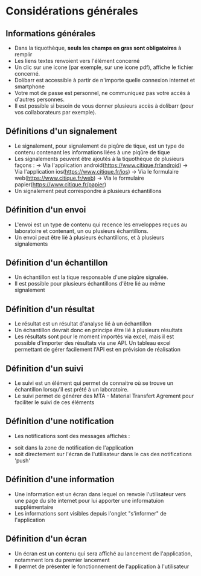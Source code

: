  # Considérations générales

## Informations générales

* Dans la tiquothèque, **seuls les champs en gras sont obligatoires** à remplir
* Les liens textes renvoient vers l'élément concerné
* Un clic sur une icone (par exemple, sur une icone pdf), affiche le fichier concerné.
* Dolibarr est accessible à partir de n'importe quelle connexion internet et smartphone
* Votre mot de passe est personnel, ne communiquez pas votre accès à d'autres personnes.
* Il est possible si besoin de vous donner plusieurs accès à dolibarr (pour vos collaborateurs par exemple).

## Définitions d'un signalement
* Le signalement, pour signalement de piqûre de tique, est un type de contenu contenant les informations liées à une piqûre de tique
* Les signalements peuvent être ajoutés à la tiquothèque de plusieurs façons :
		→ Via l'application android(https://www.citique.fr/android)
		→ Via l'application ios(https://www.citique.fr/ios)
		→ Via le formulaire web(https://www.citique.fr/web)
		→ Via le formulaire papier(https://www.citique.fr/papier)
* Un signalement peut correspondre à plusieurs échantillons

## Définition d'un envoi
* L'envoi est un type de contenu qui recence les enveloppes reçues au laboratoire et contenant, un ou plusieurs échantillons.
* Un envoi peut être lié à plusieurs échantillons, et à plusieurs signalements

## Définition d'un échantillon
* Un échantillon est la tique responsable d'une piqûre signalée.
* Il est possible pour plusieurs échantillons d'être lié au même signalement

## Définition d'un résultat
* Le résultat est un résultat d'analyse lié à un échantillon
* Un échantillon devrait donc en principe être lié à plusieurs résultats
* Les résultats sont pour le moment importés via excel, mais il est possible d'importer des résultats via une API. Un tableau excel permettant de gérer facilement l'API est en prévision de réalisation

## Définition d'un suivi
* Le suivi est un élément qui permet de connaitre où se trouve un échantillon lorsqu'il est prété à un laboratoire.
* Le suivi permet de générer des MTA - Material Transfert Agrement pour faciliter le suivi de ces éléments 

## Définition d'une notification
* Les notifications sont des messages affichés :
- soit dans la zone de notification de l'application
- soit directement sur l'écran de l'utilisateur dans le cas des notifications 'push'

## Définition d'une information
* Une information est un écran dans lequel on renvoie l'utilisateur vers une page du site internet pour lui apporter une informatuion supplémentaire
* Les informations sont visibles depuis l'onglet "s'informer" de l'application

## Définition d'un écran
* Un écran est un contenu qui sera affiché au lancement de l'application, notamment lors du premier lancement
* Il permet de présenter le fonctionnement de l'application à l'utilisateur